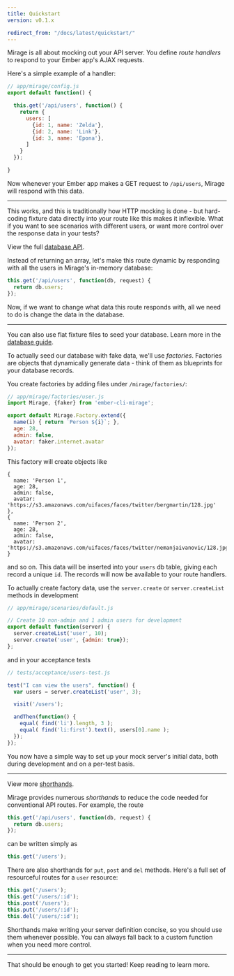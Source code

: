 ```yaml
---
title: Quickstart
version: v0.1.x

redirect_from: "/docs/latest/quickstart/"
---
```


Mirage is all about mocking out your API server. You define *route handlers* to respond to your Ember app's AJAX requests.

Here's a simple example of a handler:

```js
// app/mirage/config.js
export default function() {

  this.get('/api/users', function() {
    return {
      users: [
        {id: 1, name: 'Zelda'},
        {id: 2, name: 'Link'},
        {id: 3, name: 'Epona'},
      ]
    }
  });

}
```

Now whenever your Ember app makes a GET request to `/api/users`, Mirage will respond with this data.

---

This works, and this is traditionally how HTTP mocking is done - but hard-coding fixture data directly into your route like this makes it inflexible. What if you want to see scenarios with different users, or want more control over the response data in your tests?

<aside class='Docs-page__aside'>
  <p>View the full <a href="../database">database API</a>.</p>
</aside>

Instead of returning an array, let's make this route dynamic by responding with all the users in Mirage's in-memory database:

```js
this.get('/api/users', function(db, request) {
  return db.users;
});
```

Now, if we want to change what data this route responds with, all we need to do is change the data in the database.

---

<aside class='Docs-page__aside'>
  <p>You can also use flat fixture files to seed your database. Learn more in the <a href="../seeding-your-database">database guide</a>.</p>
</aside>

To actually seed our database with fake data, we'll use *factories*. Factories are objects that dynamically generate data - think of them as blueprints for your database records.

You create factories by adding files under `/mirage/factories/`:

```js
// app/mirage/factories/user.js
import Mirage, {faker} from 'ember-cli-mirage';

export default Mirage.Factory.extend({
  name(i) { return `Person ${i}`; },
  age: 28,
  admin: false,
  avatar: faker.internet.avatar
});
```

This factory will create objects like

```
{
  name: 'Person 1',
  age: 28,
  admin: false,
  avatar: 'https://s3.amazonaws.com/uifaces/faces/twitter/bergmartin/128.jpg'
},
{
  name: 'Person 2',
  age: 28,
  admin: false,
  avatar: 'https://s3.amazonaws.com/uifaces/faces/twitter/nemanjaivanovic/128.jpg'
}
```

and so on. This data will be inserted into your `users` db table, giving each record a unique `id`. The records will now be available to your route handlers.

To actually create factory data, use the `server.create` or `server.createList` methods in development

```js
// app/mirage/scenarios/default.js

// Create 10 non-admin and 1 admin users for development
export default function(server) {
  server.createList('user', 10);  
  server.create('user', {admin: true});
};
```

and in your acceptance tests

```js
// tests/acceptance/users-test.js

test("I can view the users", function() {
  var users = server.createList('user', 3);

  visit('/users');

  andThen(function() {
    equal( find('li').length, 3 );
    equal( find('li:first').text(), users[0].name );
  });
});
```

You now have a simple way to set up your mock server's initial data, both during development and on a per-test basis.

---

<aside class='Docs-page__aside'>
  <p>View more <a href="../shorthands">shorthands</a>.</p>
</aside>

Mirage provides numerous *shorthands* to reduce the code needed for conventional API routes. For example, the route

```js
this.get('/api/users', function(db, request) {
  return db.users;
});
```

can be written simply as

```js
this.get('/users');
```

There are also shorthands for `put`, `post` and `del` methods. Here's a full set of resourceful routes for a `user` resource:

```js
this.get('/users');
this.get('/users/:id');
this.post('/users');
this.put('/users/:id');
this.del('/users/:id');
```

Shorthands make writing your server definition concise, so you should use them whenever possible. You can always fall back to a custom function when you need more control.

---

That should be enough to get you started! Keep reading to learn more.
